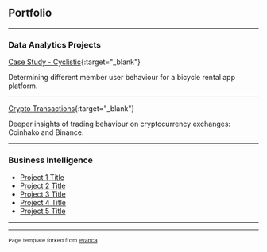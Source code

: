 ## Portfolio

---
### Data Analytics Projects

[Case Study - Cyclistic](https://github.com/victortoh95/googleDataAnalytics/blob/main/Google%20Data%20Analytics%20Certificate%20-%20Case%20Study%201.ipynb){:target="_blank"}

Determining different member user behaviour for a bicycle rental app platform.

---
[Crypto Transactions](https://github.com/victortoh95/Data-Analytics-Projects/blob/0191d96b4a962ac278cf69c9c35f83aca71acafc/Crpyto%20Transactions.ipynb){:target="_blank"}

Deeper insights of trading behaviour on cryptocurrency exchanges: Coinhako and Binance.


---


### Business Intelligence

- [Project 1 Title](http://example.com/)
- [Project 2 Title](http://example.com/)
- [Project 3 Title](http://example.com/)
- [Project 4 Title](http://example.com/)
- [Project 5 Title](http://example.com/)

---




---
<p style="font-size:11px">Page template forked from <a href="https://github.com/evanca/quick-portfolio">evanca</a></p>
<!-- Remove above link if you don't want to attibute -->
